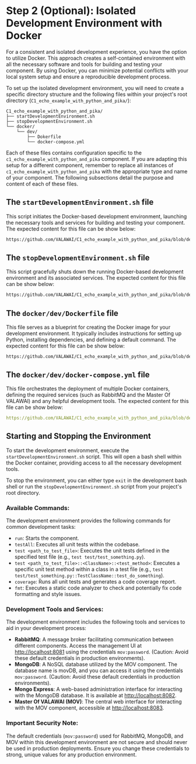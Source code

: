 # Step 2 (Optional): Isolated Development Environment with Docker

For a consistent and isolated development experience, you have the option 
to utilize Docker. This approach creates a self-contained environment with all 
the necessary software and tools for building and testing your component. By using Docker, 
you can minimize potential conflicts with your local system setup and ensure 
a reproducible development process.

To set up the isolated development environment, you will need to create 
a specific directory structure and the following files within your project's 
root directory (`C1_echo_example_with_python_and_pika/`):

```
C1_echo_example_with_python_and_pika/
├── startDevelopmentEnvironment.sh
├── stopDevelopmentEnvironment.sh
└── docker/
    └── dev/
        ├── Dokerfile
        └── docker-compose.yml
```


Each of these files contains configuration specific to 
the `c1_echo_example_with_python_and_pika` component. If you are adapting this setup for 
a different component, remember to replace all instances of `c1_echo_example_with_python_and_pika`
with the appropriate type and name of your component. The following subsections detail 
the purpose and content of each of these files.


## The `startDevelopmentEnvironment.sh` file

This script initiates the Docker-based development environment, launching the necessary 
tools and services for building and testing your component. The expected content 
for this file can be show below:

```bash reference {107} showLineNumbers
https://github.com/VALAWAI/C1_echo_example_with_python_and_pika/blob/develop/startDevelopmentEnvironment.sh
```


## The `stopDevelopmentEnvironment.sh` file

This script gracefully shuts down the running Docker-based development environment 
and its associated services. The expected content for this file can be show below:

```bash reference {107} showLineNumbers
https://github.com/VALAWAI/C1_echo_example_with_python_and_pika/blob/develop/stopDevelopmentEnvironment.sh
```

## The `docker/dev/Dockerfile` file

This file serves as a blueprint for creating the Docker image for your development 
environment. It typically includes instructions for setting up Python, installing 
dependencies, and defining a default command. The expected content for this file 
can be show below:

```docker reference {107} showLineNumbers
https://github.com/VALAWAI/C1_echo_example_with_python_and_pika/blob/develop/docker/dev/Dockerfile
```
 
## The `docker/dev/docker-compose.yml` file

This file orchestrates the deployment of multiple Docker containers, defining 
the required services (such as RabbitMQ and the Master Of VALAWAI) and any helpful 
development tools. The expected content for this file can be show below:

```yaml reference {107} showLineNumbers
https://github.com/VALAWAI/C1_echo_example_with_python_and_pika/blob/develop/docker/dev/docker-compose.yml
```

## Starting and Stopping the Environment

To start the development environment, execute the `startDevelopmentEnvironment.sh` script. 
This will open a bash shell within the Docker container, providing access to all 
the necessary development tools.

To stop the environment, you can either type `exit` in the development bash shell or 
run the `stopDevelopmentEnvironment.sh` script from your project's root directory.

### Available Commands:

The development environment provides the following commands for common development tasks:

- `run`: Starts the component.
- `testAll`: Executes all unit tests within the codebase.
- `test <path_to_test_file>`: Executes the unit tests defined in the specified test 
file (e.g., `test test/test_something.py`).
- `test <path_to_test_file>::<ClassName>::<test_method>`: Executes a specific unit test method within 
a class in a test file (e.g., `test test/test_something.py::TestClassName::test_do_something`).
- `coverage`: Runs all unit tests and generates a code coverage report.
- `fmt`: Executes a static code analyzer to check and potentially fix code formatting
 and style issues.


### Development Tools and Services:

The development environment includes the following tools and services to aid in your
development process:

 - **RabbitMQ**: A message broker facilitating communication between different components.
  Access the management UI at [http://localhost:8081](http://localhost:8081) using 
  the credentials `mov:password`. (Caution: Avoid these default credentials in production 
  environments).
 - **MongoDB**: A NoSQL database utilized by the MOV component. The database name is movDB, 
 and you can access it using the credentials `mov:password`. (Caution: Avoid these default 
 credentials in production environments). 
 - **Mongo Express**: A web-based administration interface for interacting with the MongoDB 
 database. It is available at [http://localhost:8082](http://localhost:8082).
 - **Master Of VALAWAI (MOV)**: The central web interface for interacting with the MOV 
 component, accessible at [http://localhost:8083](http://localhost:8083).

### Important Security Note:

The default credentials (`mov:password`) used for RabbitMQ, MongoDB, and MOV within this 
development environment are not secure and should never be used in production deployments. 
Ensure you change these credentials to strong, unique values for any production environment.

